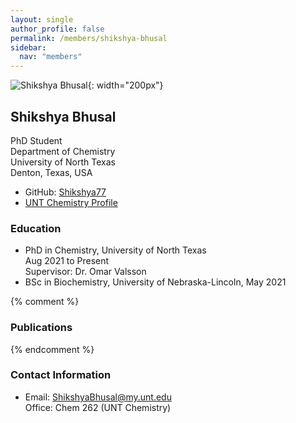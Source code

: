 ```yaml
---
layout: single
author_profile: false
permalink: /members/shikshya-bhusal
sidebar:
  nav: "members"
---
```


![Shikshya Bhusal]({{site.url}}/assets/images/ShikshyaBhusal.jpg){: width="200px"}

## Shikshya Bhusal
PhD Student  
Department of Chemistry  
University of North Texas  
Denton, Texas, USA  

* GitHub: [Shikshya77](https://github.com/Shikshya77)  
* [UNT Chemistry Profile](https://chemistry.unt.edu/people/shikshya-bhusal)  

### Education

* PhD in Chemistry, University of North Texas  
  Aug 2021 to Present  
  Supervisor: Dr. Omar Valsson  
* BSc in Biochemistry, University of Nebraska-Lincoln, May 2021  

{% comment %}
### Publications
{% endcomment %}

### Contact Information
* Email: [ShikshyaBhusal@my.unt.edu](mailto:ShikshyaBhusal@my.unt.edu)  
  Office: Chem 262 (UNT Chemistry)
